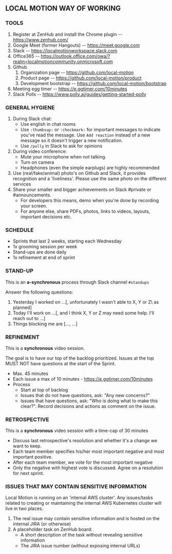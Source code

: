## LOCAL MOTION WAY OF WORKING

### TOOLS

1. Register at ZenHub and install the Chrome plugin -- https://www.zenhub.com/
1. Google Meet (former Hangouts) -- https://meet.google.com
1. Slack -- https://localmotionworkspace.slack.com
1. Office365 -- https://outlook.office.com/owa/?realm=localmotioncommunity.onmicrosoft.com
1. Github 
    1. Organization page -- https://github.com/local-motion
    1. Product page -- https://github.com/local-motion/product
    1. Development bootstrap -- https://github.com/local-motion/bootstrap
1. Meeting egg timer -- https://e.ggtimer.com/10minutes
1. Slack Polls -- https://www.polly.ai/guides/getting-started-polly


### GENERAL HYGIENE 
1. During Slack chat:
    - Use english in chat rooms
    - Use `:thumbsup:` or `:checkmark:` for important messages to indicate you've read the 
    message. Use `Add reaction` instead of a new message so it doesn't trigger a new notification.
    - Use `/polly` in Slack to ask for opinions
1. During video conference:
    - Mute your microphone when not talking.
    - Turn on camera
    - Headphones (even the simple earplugs) are highly recommended 
1. Use (real/fake/animal) photo's on Github and Slack, it provides recognition and 
   a 'liveliness'. Please use the same photo on the different services
1. Share your smaller and bigger achievements on Slack #private or #announcements. 
    - For developers this means, demo when you're done by recording your screen.
    - For anyone else, share PDFs, photos, links to videos, layouts, important decisions etc.  


### SCHEDULE

- Sprints that last 2 weeks, starting each Wednesday
- 1x grooming session per week
- Stand-ups are done daily
- 1x refinement at end of sprint


### STAND-UP

This is an **a-synchronous** process through Slack channel `#standups`

Answer the following questions:

1. Yesterday I worked on ...\[, unfortunately I wasn't able to X, Y or Z\ as planned]
1. Today I'll work on ...\[, and I think X, Y or Z may need some help. I'll reach out to ...\]
1. Things blocking me are \[..., ...\]

### REFINEMENT

This is a **synchronous** video session.

The goal is to have our top of the backlog prioritized. Issues at the top MUST NOT have questions
at the start of the Sprint.

- Max. 45 minutes
- Each issue a max of 10 minutes - https://e.ggtimer.com/10minutes
- Process
    - Start at top of backlog
    - Issues that do not have questions, ask: "Any new concerns?"
    - Issues that have questions, ask: "Who is doing what to make this clear?". Record
    decisions and actions as comment on the issue.

### RETROSPECTIVE

This is a **synchronous** video session with a time-cap of 30 minutes

- Discuss last retrospective's resolution and whether it's a change we want to keep.
- Each team member specifies his/her most important negative and most important positive.
- After each team member, we vote for the most important negative
- Only the negative with highest vote is discussed. Agree on a resolution for next sprint.


### ISSUES THAT MAY CONTAIN SENSITIVE INFORMATION

Local Motion is running on an 'internal AWS cluster'. Any issues/tasks related to creating or maintaining
the internal AWS Kubernetes cluster will live in two places.

1. The real issue may contain sensitive information and is hosted on the internal JIRA (or otherwise) 
1. A placeholder task on ZenHub board: 
    - A short description of the task without revealing sensitive information
    - The JIRA issue number (without exposing internal URLs)
    
    
